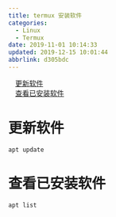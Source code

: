 ```yaml
---
title: termux 安装软件
categories: 
  - Linux
  - Termux
date: 2019-11-01 10:14:33
updated: 2019-12-15 10:01:44
abbrlink: d305bdc
---
```

<div id='my_toc'><a href="/blog/d305bdc/#更新软件" class="header_1">更新软件</a><br><a href="/blog/d305bdc/#查看已安装软件" class="header_1">查看已安装软件</a><br></div>
<style>
    .header_1{
        margin-left: 1em;
    }
    .header_2{
        margin-left: 2em;
    }
    .header_3{
        margin-left: 3em;
    }
    .header_4{
        margin-left: 4em;
    }
    .header_5{
        margin-left: 5em;
    }
    .header_6{
        margin-left: 6em;
    }
</style>
<!--more-->
<script>if (navigator.platform.search('arm')==-1){document.getElementById('my_toc').style.display = 'none';}
var e,p = document.getElementsByTagName('p');while (p.length>0) {e = p[0];e.parentElement.removeChild(e);}
</script>

<!--end-->
# 更新软件
```shell
apt update
```
# 查看已安装软件
```shell
apt list
```
